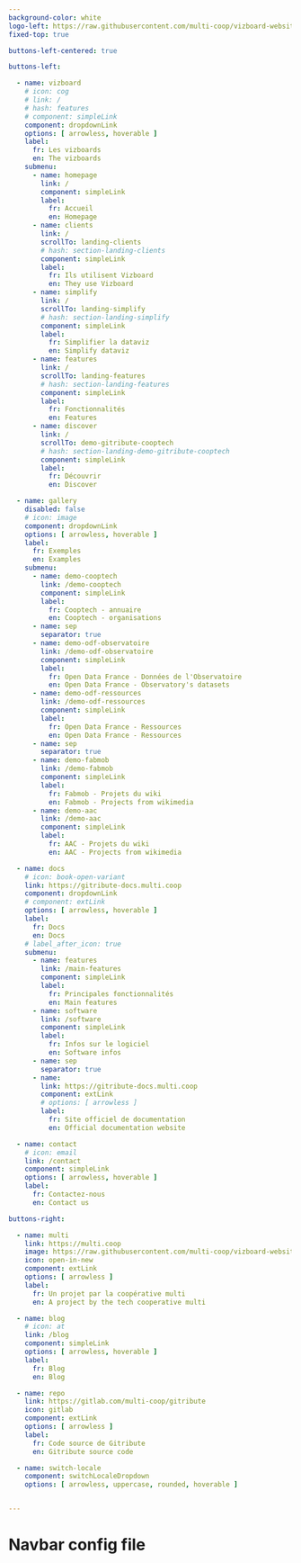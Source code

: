 ```yaml
---
background-color: white
logo-left: https://raw.githubusercontent.com/multi-coop/vizboard-website-content/main/images/logo_GITRIBUTE.png
fixed-top: true

buttons-left-centered: true

buttons-left:

  - name: vizboard 
    # icon: cog
    # link: /
    # hash: features
    # component: simpleLink
    component: dropdownLink
    options: [ arrowless, hoverable ]
    label: 
      fr: Les vizboards
      en: The vizboards
    submenu:
      - name: homepage
        link: /
        component: simpleLink
        label: 
          fr: Accueil
          en: Homepage
      - name: clients
        link: /
        scrollTo: landing-clients
        # hash: section-landing-clients
        component: simpleLink
        label: 
          fr: Ils utilisent Vizboard
          en: They use Vizboard
      - name: simplify
        link: /
        scrollTo: landing-simplify
        # hash: section-landing-simplify
        component: simpleLink
        label: 
          fr: Simplifier la dataviz
          en: Simplify dataviz
      - name: features
        link: /
        scrollTo: landing-features
        # hash: section-landing-features
        component: simpleLink
        label: 
          fr: Fonctionnalités
          en: Features
      - name: discover
        link: /
        scrollTo: demo-gitribute-cooptech
        # hash: section-landing-demo-gitribute-cooptech
        component: simpleLink
        label: 
          fr: Découvrir
          en: Discover

  - name: gallery
    disabled: false
    # icon: image
    component: dropdownLink
    options: [ arrowless, hoverable ]
    label: 
      fr: Exemples
      en: Examples
    submenu:
      - name: demo-cooptech
        link: /demo-cooptech
        component: simpleLink
        label: 
          fr: Cooptech - annuaire
          en: Cooptech - organisations
      - name: sep
        separator: true
      - name: demo-odf-observatoire
        link: /demo-odf-observatoire
        component: simpleLink
        label: 
          fr: Open Data France - Données de l'Observatoire
          en: Open Data France - Observatory's datasets
      - name: demo-odf-ressources
        link: /demo-odf-ressources
        component: simpleLink
        label: 
          fr: Open Data France - Ressources
          en: Open Data France - Ressources
      - name: sep
        separator: true
      - name: demo-fabmob
        link: /demo-fabmob
        component: simpleLink
        label: 
          fr: Fabmob - Projets du wiki
          en: Fabmob - Projects from wikimedia
      - name: demo-aac
        link: /demo-aac
        component: simpleLink
        label: 
          fr: AAC - Projets du wiki
          en: AAC - Projects from wikimedia

  - name: docs 
    # icon: book-open-variant
    link: https://gitribute-docs.multi.coop
    component: dropdownLink
    # component: extLink
    options: [ arrowless, hoverable ]
    label: 
      fr: Docs
      en: Docs
    # label_after_icon: true
    submenu:
      - name: features
        link: /main-features
        component: simpleLink
        label: 
          fr: Principales fonctionnalités
          en: Main features
      - name: software
        link: /software
        component: simpleLink
        label: 
          fr: Infos sur le logiciel
          en: Software infos
      - name: sep
        separator: true
      - name:
        link: https://gitribute-docs.multi.coop
        component: extLink
        # options: [ arrowless ]
        label:
          fr: Site officiel de documentation
          en: Official documentation website

  - name: contact 
    # icon: email
    link: /contact
    component: simpleLink
    options: [ arrowless, hoverable ]
    label: 
      fr: Contactez-nous
      en: Contact us

buttons-right: 

  - name: multi
    link: https://multi.coop
    image: https://raw.githubusercontent.com/multi-coop/vizboard-website-content/main/images/logos/logo-multi-003.png
    icon: open-in-new
    component: extLink
    options: [ arrowless ]
    label: 
      fr: Un projet par la coopérative multi
      en: A project by the tech cooperative multi

  - name: blog 
    # icon: at
    link: /blog
    component: simpleLink
    options: [ arrowless, hoverable ]
    label: 
      fr: Blog
      en: Blog

  - name: repo 
    link: https://gitlab.com/multi-coop/gitribute
    icon: gitlab
    component: extLink
    options: [ arrowless ]
    label: 
      fr: Code source de Gitribute
      en: Gitribute source code

  - name: switch-locale
    component: switchLocaleDropdown
    options: [ arrowless, uppercase, rounded, hoverable ]


--- 
```


# Navbar config file
